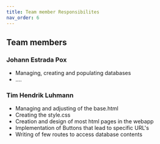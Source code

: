 ```yaml
---
title: Team member Responsibilites 
nav_order: 6
---
```


## Team members

### Johann Estrada Pox

- Managing, creating and populating databases
- ....
### Tim Hendrik Luhmann

- Managing and adjusting of the base.html
- Creating the style.css
- Creation and design of most html pages in the webapp
- Implementation of Buttons that lead to specific URL's
- Writing of few routes to access database contents